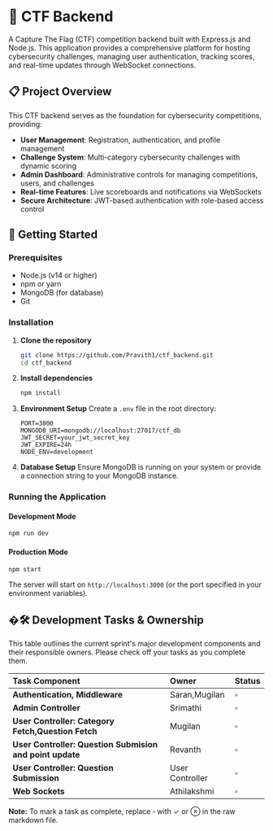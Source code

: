 # 🚩 CTF Backend

A Capture The Flag (CTF) competition backend built with Express.js and Node.js. This application provides a comprehensive platform for hosting cybersecurity challenges, managing user authentication, tracking scores, and real-time updates through WebSocket connections.

## 📋 Project Overview

This CTF backend serves as the foundation for cybersecurity competitions, providing:

- **User Management**: Registration, authentication, and profile management
- **Challenge System**: Multi-category cybersecurity challenges with dynamic scoring
- **Admin Dashboard**: Administrative controls for managing competitions, users, and challenges
- **Real-time Features**: Live scoreboards and notifications via WebSockets
- **Secure Architecture**: JWT-based authentication with role-based access control

## 🚀 Getting Started

### Prerequisites

- Node.js (v14 or higher)
- npm or yarn
- MongoDB (for database)
- Git

### Installation

1. **Clone the repository**
   ```bash
   git clone https://github.com/Pravith1/ctf_backend.git
   cd ctf_backend
   ```

2. **Install dependencies**
   ```bash
   npm install
   ```

3. **Environment Setup**
   Create a `.env` file in the root directory:
   ```env
   PORT=3000
   MONGODB_URI=mongodb://localhost:27017/ctf_db
   JWT_SECRET=your_jwt_secret_key
   JWT_EXPIRE=24h
   NODE_ENV=development
   ```

4. **Database Setup**
   Ensure MongoDB is running on your system or provide a connection string to your MongoDB instance.

### Running the Application

#### Development Mode
```bash
npm run dev
```

#### Production Mode
```bash
npm start
```

The server will start on `http://localhost:3000` (or the port specified in your environment variables).


## �🛠️ Development Tasks & Ownership

This table outlines the current sprint's major development components and their responsible owners. Please check off your tasks as you complete them.

| Task Component | Owner | Status |
| :--- | :--- | :--- |
| **Authentication, Middleware** | Saran,Mugilan | $\square$ |
| **Admin Controller** | Srimathi | $\square$ |
| **User Controller: Category Fetch,Question Fetch** | Mugilan | $\square$ |
| **User Controller: Question Submision and point update** | Revanth | $\square$ |
| **User Controller: Question Submission** | User Controller | $\square$ |
| **Web Sockets** | Athilakshmi | $\square$|

**Note:** To mark a task as complete, replace $\square$ with $\checkmark$ or $\otimes$ in the raw markdown file.
